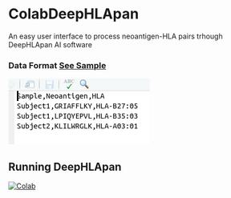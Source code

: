 # ColabDeepHLApan
An easy user interface to process neoantigen-HLA pairs trhough DeepHLApan AI software

### Data Format [See Sample](https://github.com/elmerfer/ITSNdb/blob/main/MyPatientsNeoantigenList.csv)
![DataFormat](https://github.com/elmerfer/ITSNdb/blob/main/DataFormat.png)

## Running DeepHLApan
[![Colab](https://colab.research.google.com/assets/colab-badge.svg)](https://colab.research.google.com/github/elmerfer/ColabDeepHLApan/blob/main/DeepHLApan_Colab.ipynb)

